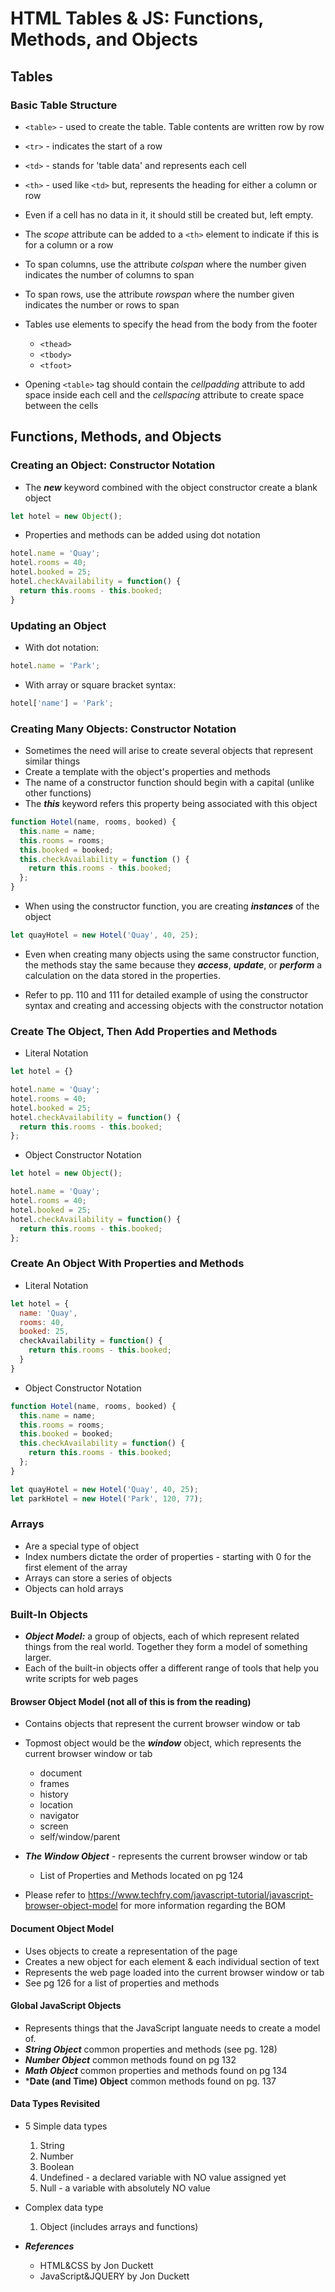 # HTML Tables & JS: Functions, Methods, and Objects

## Tables

### Basic Table Structure

- `<table>` - used to create the table. Table contents are written row by row
- `<tr>` - indicates the start of a row
- `<td>` - stands for 'table data' and represents each cell
- `<th>` - used like `<td>` but, represents the heading for either a column or row

- Even if a cell has no data in it, it should still be created but, left empty.
- The _scope_ attribute can be added to a `<th>` element to indicate if this is for a column or a row

- To span columns, use the attribute _colspan_ where the number given indicates the number of columns to span
- To span rows, use the attribute _rowspan_ where the number given indicates the number or rows to span

- Tables use elements to specify the head from the body from the footer
  - `<thead>`
  - `<tbody>`
  - `<tfoot>`

- Opening `<table>` tag should contain the _cellpadding_ attribute to add space inside each cell and the _cellspacing_ attribute to create space between the cells


## Functions, Methods, and Objects

### Creating an Object: Constructor Notation

- The ***new*** keyword combined with the object constructor create a blank object

```js
let hotel = new Object();
```

- Properties and methods can be added using dot notation

```js
hotel.name = 'Quay';
hotel.rooms = 40;
hotel.booked = 25;
hotel.checkAvailability = function() {
  return this.rooms - this.booked;
}
```

### Updating an Object

- With dot notation:

```js
hotel.name = 'Park';
```

- With array or square bracket syntax:

```js
hotel['name'] = 'Park';
```

### Creating Many Objects: Constructor Notation

- Sometimes the need will arise to create several objects that represent similar things
- Create a template with the object's properties and methods
- The name of a constructor function should begin with a capital (unlike other functions)
- The ***this*** keyword refers this property being associated with this object

```js
function Hotel(name, rooms, booked) {
  this.name = name;
  this.rooms = rooms;
  this.booked = booked;
  this.checkAvailability = function () {
    return this.rooms - this.booked;
  };
}
```

- When using the constructor function, you are creating ***instances*** of the object

```js
let quayHotel = new Hotel('Quay', 40, 25);
```

- Even when creating many objects using the same constructor function, the methods stay the same because they ***access***, ***update***, or ***perform*** a calculation on the data stored in the properties.

- Refer to pp. 110 and 111 for detailed example of using the constructor syntax and creating and accessing objects with the constructor notation

### Create The Object, Then Add Properties and Methods

- Literal Notation

```js
let hotel = {}

hotel.name = 'Quay';
hotel.rooms = 40;
hotel.booked = 25;
hotel.checkAvailability = function() {
  return this.rooms - this.booked;
};
```

- Object Constructor Notation

```js
let hotel = new Object();

hotel.name = 'Quay';
hotel.rooms = 40;
hotel.booked = 25;
hotel.checkAvailability = function() {
  return this.rooms - this.booked;
};
```

### Create An Object With Properties and Methods

- Literal Notation

```js
let hotel = {
  name: 'Quay',
  rooms: 40,
  booked: 25,
  checkAvailability = function() {
    return this.rooms - this.booked;
  }
}
```

- Object Constructor Notation

```js
function Hotel(name, rooms, booked) {
  this.name = name;
  this.rooms = rooms;
  this.booked = booked;
  this.checkAvailability = function() {
    return this.rooms - this.booked;
  };
}

let quayHotel = new Hotel('Quay', 40, 25);
let parkHotel = new Hotel('Park', 120, 77);
```

### Arrays

- Are a special type of object
- Index numbers dictate the order of properties - starting with 0 for the first element of the array
- Arrays can store a series of objects
- Objects can hold arrays

### Built-In Objects

- ***Object Model:*** a group of objects, each of which represent related things from the real world. Together they form a model of something larger.
- Each of the built-in objects offer a different range of tools that help you write scripts for web pages

#### Browser Object Model (not all of this is from the reading)

- Contains objects that represent the current browser window or tab
- Topmost object would be the ***window*** object, which represents the current browser window or tab
  - document
  - frames
  - history
  - location
  - navigator
  - screen
  - self/window/parent
- ***The Window Object*** - represents the current browser window or tab
  - List of Properties and Methods located on pg 124
 
- Please refer to https://www.techfry.com/javascript-tutorial/javascript-browser-object-model for more information regarding the BOM

#### Document Object Model

- Uses objects to create a representation of the page
- Creates a new object for each element & each individual section of text
- Represents the web page loaded into the current browser window or tab
- See pg 126 for a list of properties and methods

#### Global JavaScript Objects

- Represents things that the JavaScript languate needs to create a model of.
- ***String Object*** common properties and methods (see pg. 128)
- ***Number Object*** common methods found on pg 132
- ***Math Object*** common properties and methods found on pg 134
- ***Date (and Time) Object** common methods found on pg. 137

#### Data Types Revisited

- 5 Simple data types
  1. String
  2. Number
  3. Boolean
  4. Undefined - a declared variable with NO value assigned yet
  5. Null - a variable with absolutely NO value

- Complex data type
  1. Object (includes arrays and functions)

- ***References***
  - HTML&CSS by Jon Duckett
  - JavaScript&JQUERY by Jon Duckett
  